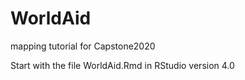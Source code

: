 # WorldAid
mapping tutorial for Capstone2020


Start with the file WorldAid.Rmd in RStudio version 4.0
